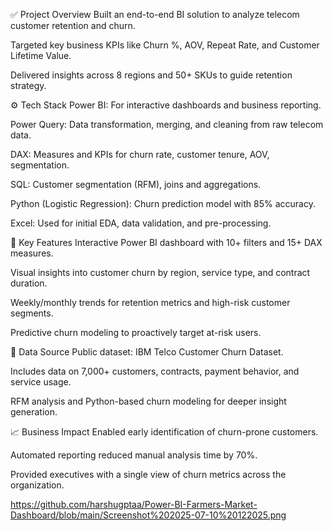 ✅ Project Overview
Built an end-to-end BI solution to analyze telecom customer retention and churn.

Targeted key business KPIs like Churn %, AOV, Repeat Rate, and Customer Lifetime Value.

Delivered insights across 8 regions and 50+ SKUs to guide retention strategy.

⚙️ Tech Stack
Power BI: For interactive dashboards and business reporting.

Power Query: Data transformation, merging, and cleaning from raw telecom data.

DAX: Measures and KPIs for churn rate, customer tenure, AOV, segmentation.

SQL: Customer segmentation (RFM), joins and aggregations.

Python (Logistic Regression): Churn prediction model with 85% accuracy.

Excel: Used for initial EDA, data validation, and pre-processing.

📌 Key Features
Interactive Power BI dashboard with 10+ filters and 15+ DAX measures.

Visual insights into customer churn by region, service type, and contract duration.

Weekly/monthly trends for retention metrics and high-risk customer segments.

Predictive churn modeling to proactively target at-risk users.

📁 Data Source
Public dataset: IBM Telco Customer Churn Dataset.

Includes data on 7,000+ customers, contracts, payment behavior, and service usage.

RFM analysis and Python-based churn modeling for deeper insight generation.

📈 Business Impact
Enabled early identification of churn-prone customers.

Automated reporting reduced manual analysis time by 70%.

Provided executives with a single view of churn metrics across the organization.

https://github.com/harshugptaa/Power-BI-Farmers-Market-Dashboard/blob/main/Screenshot%202025-07-10%20122025.png
